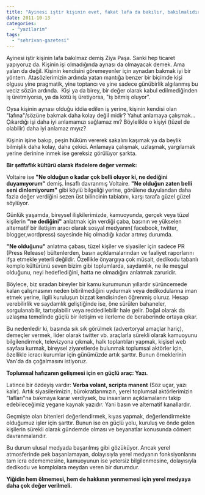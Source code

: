 ```yaml
---
title: "Ayinesi iştir kişinin evet, fakat lafa da bakılır, bakılmalıdır !"
date: 2011-10-13
categories: 
  - "yazilarim"
tags: 
  - "sehrivan-gazetesi"
---
```


Ayinesi iştir kişinin lafa bakılmaz demiş Ziya Paşa. Sanki hep ticaret yapıyoruz da. Kişinin işi olmadığında aynası da olmayacak demek. Ama yalan da değil. Kişinin kendisini göremeyenler için aynadan bakmak iyi bir yöntem. Atasözlerimizin ardında yatan mantığa benzer bir biçimde kişi olgusu yine pragmatik, yine toptancı ve yine sadece günübirlik algılanmış bu veciz sözün ardında.  Kişi ya da birey, bir değer olarak kabul edilmediğinden iş üretmiyorsa, ya da kötü iş üretiyorsa, "iş bitmiş oluyor".

Oysa kişinin aynası olduğu iddia edilen iş yerine, kişinin kendisi olan "lafına"/sözüne bakmak daha kolay değil midir? Yahut anlamaya çalışmak... Çıkardığı işi daha iyi anlamamızı sağlamaz mı? Böylelikle o kişiyi (tüzel de olabilir) daha iyi anlamaz mıyız?

Kişinin işine bakıp, peşin hüküm vererek sakalını kaşımak ya da beylik bilmişlik daha kolay, daha çekici. Anlamaya çalışmak, uzlaşmak, yargılamak yerine derinine inmek ise gereksiz görülüyor şarkta.

**Bir şeffaflık kültürü olarak ifadelere değer vermek:**

Voltaire ise **"Ne olduğun o kadar çok belli oluyor ki, ne dediğini duyamıyorum"** demiş. İnsaflı davranmış Voltaire. **"Ne olduğun zaten belli seni dinlemiyorum"** gibi köylü bilgeliği yerine, görülene duyulandan daha fazla değer verdiğini sezen üst bilincinin tabiatını, karşı tarafa güzel güzel söylüyor.

Günlük yaşamda, bireysel ilişkilerimizde, kamuoyunda, gerçek veya tüzel kişilerin **"ne dediğini"** anlatmak için verdiği çaba, basının ve yükselen alternatif bir iletişim aracı olarak sosyal medyanın( facebook, twitter, blogger,wordpress) sayesinde hiç olmadığı kadar artmış durumda.

**"Ne olduğunu"** anlatma çabası, tüzel kişiler ve siyasiler için sadece PR (Press Release) bültenlerden, basın açıklamalarından ve faaliyet raporlarını ifşa etmekle yeterli değildir. Özellikle önyargıya çok müsait, dedikodu tabanlı komplo kültürünü seven bizim gibi toplumlarda, saydamlık, ne ile meşgul olduğunu, neyi hedeflediğini, hatta ne olmadığını anlatmak zaruridir.

Böylece, biz sıradan bireyler bir kamu kurumunun yıllardır sürüncemede kalan çalışmasının neden bitirilmediğini uydurmak veya dedikodularına iman etmek yerine, ilgili kuruluşun bizzat kendisinden öğrenmiş oluruz. Hesap verebilirlik ve saydamlık geliştiğinde ise, öne sürülen bahaneler, sorgulanabilir, tartışılabilir veya reddedilebilir hale gelir. Doğal olarak da uzlaşma temelinde güçlü bir iletişim ve ilerleme de beraberinde ortaya çıkar.

Bu nedenledir ki, basında sık sık görülmek (advertoryal amaçlar hariç), demeçler vermek, lider olarak twitter vb. araçlarla sürekli olarak kamuoyunu bilgilendirmek, televizyona çıkmak, halk toplantıları yapmak, kişisel web sayfası kurmak, bireysel ziyaretlerde bulunmak toplumsal aktörler için, özellikle icracı kurumlar için günümüzde artık şarttır. Bunun örneklerinin Van'da da çoğalmasını istiyoruz.

**Toplumsal hafızanın gelişmesi için en güçlü araç: Yazı.**

Latince bir özdeyiş vardır: **Verba volant, scripta manent** (Söz uçar, yazı kalır). Artık siyasilerimizin, bürokratlarımızın, yerel toplumsal aktörlerimizin "lafları"na bakmaya karar verdiysek, bu insanların açıklamalarını takip edebileceğimiz yegane kaynak yazıdır. Yani basın ve alternatif kanallardır.

Geçmişte olan bitenleri değerlendirmek, kıyas yapmak, değerlendirmekte olduğumuz işler için şarttır. Bunun ise en güçlü yolu, kuruluş ve önde gelen kişilerin sürekli olarak gündemde olması ve beyanatlar konusunda cömert davranmalarıdır.

Bu durum ulusal medyada başarılmış gibi gözüküyor. Ancak yerel atmosferinde pek başarılamayan, dolayısıyla yerel medyanın fonksiyonlarını tam icra edememesine, kamuoyunun ise yetersiz bilgilenmesine, dolayısıyla dedikodu ve komplolara meydan veren bir durumdur.

**Yiğidin hem ölmemesi, hem de hakkının yenmemesi için yerel medyaya daha çok değer verilmeli.**
